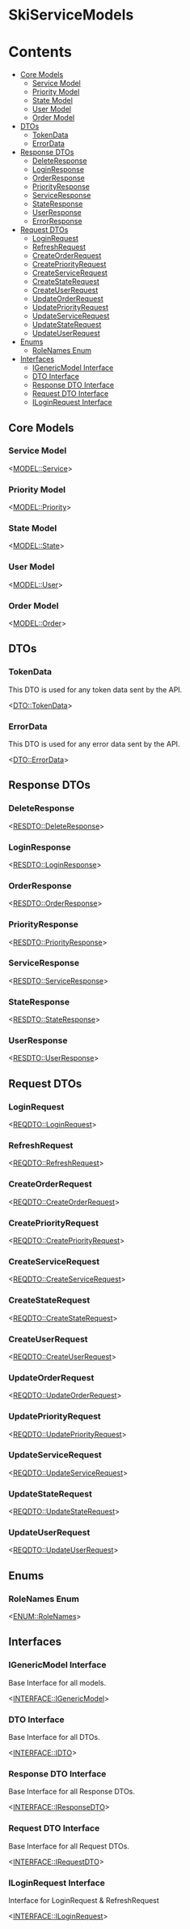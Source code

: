 # SkiServiceModels

# Contents

<!--TOC-->
  - [Core Models](#core-models)
    - [Service Model](#service-model)
    - [Priority Model](#priority-model)
    - [State Model](#state-model)
    - [User Model](#user-model)
    - [Order Model](#order-model)
  - [DTOs](#dtos)
    - [TokenData](#tokendata)
    - [ErrorData](#errordata)
  - [Response DTOs](#response-dtos)
    - [DeleteResponse](#deleteresponse)
    - [LoginResponse](#loginresponse)
    - [OrderResponse](#orderresponse)
    - [PriorityResponse](#priorityresponse)
    - [ServiceResponse](#serviceresponse)
    - [StateResponse](#stateresponse)
    - [UserResponse](#userresponse)
    - [ErrorResponse](#errorresponse)
  - [Request DTOs](#request-dtos)
    - [LoginRequest](#loginrequest)
    - [RefreshRequest](#refreshrequest)
    - [CreateOrderRequest](#createorderrequest)
    - [CreatePriorityRequest](#createpriorityrequest)
    - [CreateServiceRequest](#createservicerequest)
    - [CreateStateRequest](#createstaterequest)
    - [CreateUserRequest](#createuserrequest)
    - [UpdateOrderRequest](#updateorderrequest)
    - [UpdatePriorityRequest](#updatepriorityrequest)
    - [UpdateServiceRequest](#updateservicerequest)
    - [UpdateStateRequest](#updatestaterequest)
    - [UpdateUserRequest](#updateuserrequest)
  - [Enums](#enums)
    - [RoleNames Enum](#rolenames-enum)
  - [Interfaces](#interfaces)
    - [IGenericModel Interface](#igenericmodel-interface)
    - [DTO Interface](#dto-interface)
    - [Response DTO Interface](#response-dto-interface)
    - [Request DTO Interface](#request-dto-interface)
    - [ILoginRequest Interface](#iloginrequest-interface)
<!--/TOC-->

## Core Models

### Service Model
<<MODEL::Service>>

### Priority Model
<<MODEL::Priority>>

### State Model
<<MODEL::State>>

### User Model
<<MODEL::User>>

### Order Model
<<MODEL::Order>>

## DTOs

### TokenData

This DTO is used for any token data sent by the API.

<<DTO::TokenData>>

### ErrorData

This DTO is used for any error data sent by the API.

<<DTO::ErrorData>>

## Response DTOs

### DeleteResponse
<<RESDTO::DeleteResponse>>

### LoginResponse
<<RESDTO::LoginResponse>>

### OrderResponse
<<RESDTO::OrderResponse>>

### PriorityResponse
<<RESDTO::PriorityResponse>>

### ServiceResponse
<<RESDTO::ServiceResponse>>

### StateResponse
<<RESDTO::StateResponse>>

### UserResponse
<<RESDTO::UserResponse>>

## Request DTOs

### LoginRequest
<<REQDTO::LoginRequest>>

### RefreshRequest
<<REQDTO::RefreshRequest>>

### CreateOrderRequest
<<REQDTO::CreateOrderRequest>>

### CreatePriorityRequest
<<REQDTO::CreatePriorityRequest>>

### CreateServiceRequest
<<REQDTO::CreateServiceRequest>>

### CreateStateRequest
<<REQDTO::CreateStateRequest>>

### CreateUserRequest
<<REQDTO::CreateUserRequest>>

### UpdateOrderRequest
<<REQDTO::UpdateOrderRequest>>

### UpdatePriorityRequest
<<REQDTO::UpdatePriorityRequest>>   

### UpdateServiceRequest
<<REQDTO::UpdateServiceRequest>>

### UpdateStateRequest
<<REQDTO::UpdateStateRequest>>

### UpdateUserRequest
<<REQDTO::UpdateUserRequest>>

## Enums

### RoleNames Enum
<<ENUM::RoleNames>>

## Interfaces

### IGenericModel Interface

Base Interface for all models.

<<INTERFACE::IGenericModel>>

### DTO Interface

Base Interface for all DTOs.

<<INTERFACE::IDTO>>

### Response DTO Interface

Base Interface for all Response DTOs.

<<INTERFACE::IResponseDTO>>

### Request DTO Interface

Base Interface for all Request DTOs.

<<INTERFACE::IRequestDTO>>

### ILoginRequest Interface

Interface for LoginRequest & RefreshRequest

<<INTERFACE::ILoginRequest>>